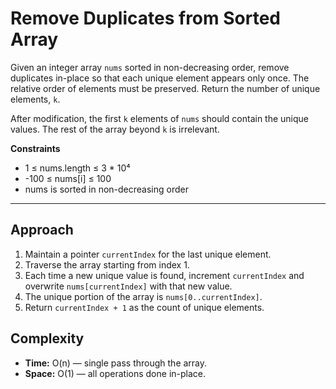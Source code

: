 # Remove Duplicates from Sorted Array

Given an integer array `nums` sorted in non-decreasing order, remove duplicates in-place so that each unique element appears only once. The relative order of elements must be preserved.
Return the number of unique elements, `k`.

After modification, the first `k` elements of `nums` should contain the unique values. The rest of the array beyond `k` is irrelevant.

**Constraints**

* 1 ≤ nums.length ≤ 3 * 10⁴
* -100 ≤ nums[i] ≤ 100
* nums is sorted in non-decreasing order

---

## Approach

1. Maintain a pointer `currentIndex` for the last unique element.
2. Traverse the array starting from index 1.
3. Each time a new unique value is found, increment `currentIndex` and overwrite `nums[currentIndex]` with that new value.
4. The unique portion of the array is `nums[0..currentIndex]`.
5. Return `currentIndex + 1` as the count of unique elements.

## Complexity

* **Time:** O(n) — single pass through the array.
* **Space:** O(1) — all operations done in-place.
